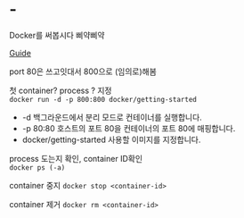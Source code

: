 # -
Docker를 써봅시다 삐약삐약

[Guide](https://learn.microsoft.com/ko-kr/visualstudio/docker/tutorials/docker-tutorial)

port 80은 쓰고잇대서 800으로 (임의로)해봄


첫 container? process ? 지정  
```docker run -d -p 800:800 docker/getting-started```  
* -d 백그라운드에서 분리 모드로 컨테이너를 실행합니다.
* -p 80:80 호스트의 포트 80을 컨테이너의 포트 80에 매핑합니다.
* docker/getting-started 사용할 이미지를 지정합니다.






process 도는지 확인, container ID확인  
```docker ps (-a)```

container 중지
```docker stop <container-id>```
  
container 제거
```docker rm <container-id>```

